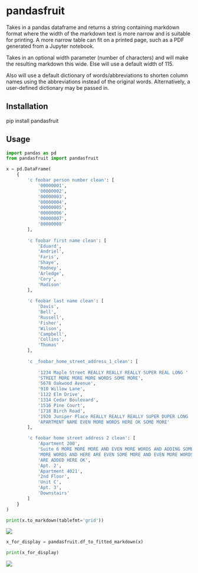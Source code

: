 # pandasfruit

Takes in a pandas dataframe and returns a string containing markdown format where the width of the markdown text is more narrow and is suitable for printing. A more narrow table can fit on a printed page, such as a PDF generated from a Jupyter notebook.

Takes in an optional width parameter (number of characters) and will make the resulting markdown this wide. Else will use a default width of 115.

Also will use a default dictionary of words/abbreviations to shorten column names using the abbreviations instead of the original words. Alternatively, a  user-defined dictionary may be passed in.

## Installation
pip install pandasfruit

## Usage
```python
import pandas as pd
from pandasfruit import pandasfruit
```

```python
x = pd.DataFrame(
    {
        'c foobar person number clean': [
            '00000001',
            '00000002',
            '00000003',
            '00000004',
            '00000005',
            '00000006',
            '00000007',
            '00000008'
        ],
        
        'c foobar first name clean': [
            'Eduard',
            'Andriel',
            'Faris',
            'Shaye',
            'Rodney',
            'Arledge',
            'Cory',
            'Madison'
        ],
        
        'c foobar last name clean': [
            'Davis',
            'Bell',
            'Russell',
            'Fisher',
            'Wilson',
            'Campbell',
            'Collins',
            'Thomas'
        ],
        
        'c _foobar_home_street_address_1_clean': [
        
            '1234 Maple Street REALLY REALLY REALLY SUPER REAL LONG '
            'STREET MORE MORE MORE WORDS SOME MORE',
            '5678 Oakwood Avenue',
            '910 Willow Lane',
            '1122 Elm Drive',
            '1314 Cedar Boulevard',
            '1516 Pine Court',
            '1718 Birch Road',
            '1920 Juniper Place REALLY REALLY REALLY SUPER DUPER LONG '
            'APARTMENT NAME EVEN MORE WORDS HERE OK SOME MORE'
        ],

        'c foobar home street address 2 clean': [
            'Apartment 200',
            'Suite 6 MORE MORE MORE AND EVEN MORE WORDS AND ADDING SOME '
            'MORE WORDS AND HERE ARE EVEN SOME MORE AND EVEN MORE WORDS '
            'ARE ADDED HERE OK',
            'Apt. 2',
            'Apartment 4021',
            '2nd Floor',
            'Unit C',
            'Apt. 3',
            'Downstairs'
        ]
    }
)
```
```python
print(x.to_markdown(tablefmt='grid'))
```

![](https://github.com/bol001/pandasfruit/assets/61277863/42abe0c8-4c92-41c3-9614-70c8e2444256)

```python
x_for_display = pandasfruit.df_to_fitted_markdown(x)

print(x_for_display)
```

![](https://github.com/bol001/pandasfruit/assets/61277863/1ef6b638-53ad-4387-ae74-9c39f73fdf6d)

